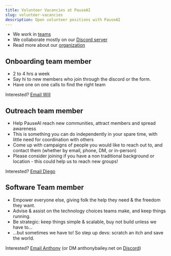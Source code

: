 ```yaml
---
title: Volunteer Vacancies at PauseAI
slug: volunteer-vacancies
description: Open volunteer positions with PauseAI
---
```


- We work in [teams](/teams)
- We collaborate mostly on our [Discord server](/discord)
- Read more about our [organization](/organization)

## Onboarding team member

- 2 to 4 hrs a week
- Say hi to new members who join through the discord or the form.
- Have one on one calls to find the right team

Interested? [Email Will](mailto:will.petillo@gmail.com)

## Outreach team member

- Help PauseAI reach new communities, attract members and spread awareness
- This is something you can do independently in your spare time, with little need for coordination with others
- Come up with campaigns of people you would like to reach out to, and contact them (whether by email, phone, DM, or in-person)
- Please consider joining if you have a non traditional background or location - this could help us to reach new groups!

Interested? [Email Diego](mailto:diego1605d@gmail.com)

## Software Team member

- Empower everyone else, giving folk the help they need &amp; the freedom they want.
- Advise &amp; assist on the technology choices teams make, and keep things running.
- Be strategic: keep things simple &amp; scalable, buy not build unless we have to...
- ...but sometimes we have to! So step up devs: scratch an itch and save the world.

Interested? [Email Anthony](mailto:mail@anthonybailey.net) (or DM anthonybailey.net on [Discord](/discord))

